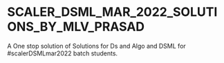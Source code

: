 # SCALER_DSML_MAR_2022_SOLUTIONS_BY_MLV_PRASAD
A One stop solution of Solutions for Ds and Algo and DSML for #scalerDSMLmar2022 batch students.
